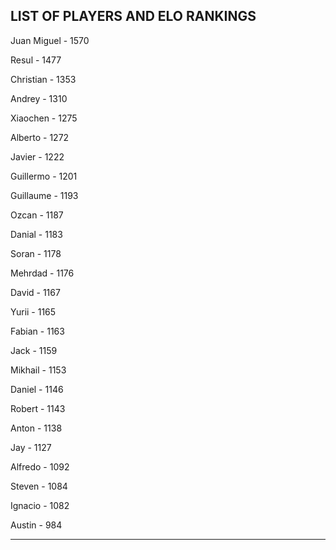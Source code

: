 ## LIST OF PLAYERS AND ELO RANKINGS


Juan Miguel - 1570


Resul - 1477


Christian - 1353


Andrey - 1310


Xiaochen - 1275


Alberto - 1272


Javier - 1222


Guillermo - 1201


Guillaume - 1193


Ozcan - 1187


Danial - 1183


Soran - 1178


Mehrdad - 1176


David - 1167


Yurii - 1165


Fabian - 1163


Jack - 1159


Mikhail - 1153


Daniel - 1146


Robert - 1143


Anton - 1138


Jay - 1127


Alfredo - 1092


Steven - 1084


Ignacio - 1082


Austin - 984



--------------------------------------------------------------
